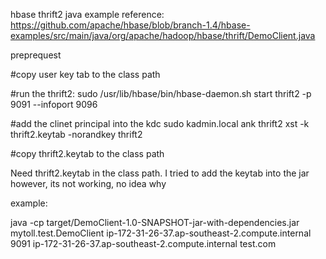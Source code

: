 hbase thrift2 java example reference: https://github.com/apache/hbase/blob/branch-1.4/hbase-examples/src/main/java/org/apache/hadoop/hbase/thrift/DemoClient.java

preprequest

#copy user key tab to the class path

#run the thrift2:
sudo /usr/lib/hbase/bin/hbase-daemon.sh start thrift2 -p 9091 --infoport 9096

#add the clinet principal into the kdc
sudo kadmin.local
ank thrift2
xst -k thrift2.keytab -norandkey thrift2

#copy thrift2.keytab to the class path


Need thrift2.keytab in the class path. I tried to add the keytab into the jar however, its not working, no idea why

example:

java -cp target/DemoClient-1.0-SNAPSHOT-jar-with-dependencies.jar mytoll.test.DemoClient ip-172-31-26-37.ap-southeast-2.compute.internal 9091 ip-172-31-26-37.ap-southeast-2.compute.internal test.com
